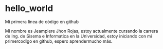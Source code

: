 # hello_world
Mi primera linea de código en github

Mi nombre es Jeampiere Jhon Rojas, estoy actualmente cursando la carrera de Ing. de Sisema e Informatica en la Universidad, estoy iniciando con mi primercodigo en github, espero aprendermucho más.
